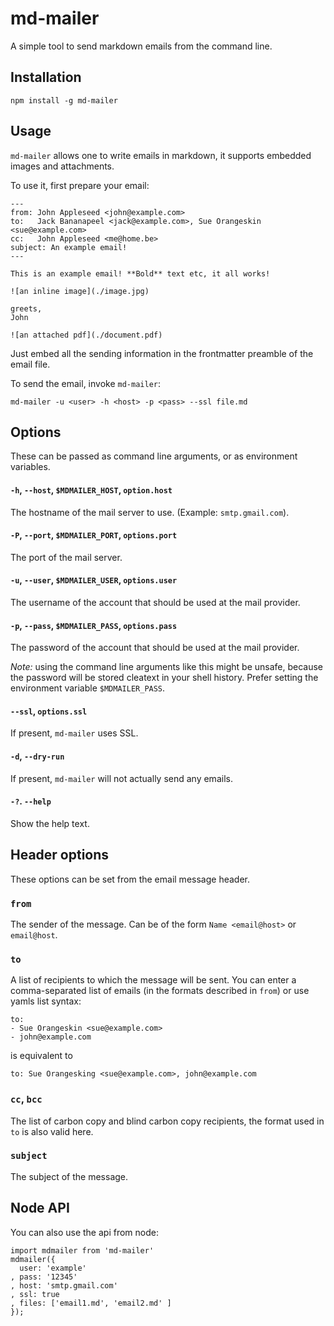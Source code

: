 # md-mailer

A simple tool to send markdown emails from the command line.

## Installation

    npm install -g md-mailer

## Usage

`md-mailer` allows one to write emails in markdown, it supports
embedded images and attachments.

To use it, first prepare your email:

    ---
    from: John Appleseed <john@example.com>
    to:   Jack Bananapeel <jack@example.com>, Sue Orangeskin <sue@example.com>
    cc:   John Appleseed <me@home.be>
    subject: An example email!
    ---

    This is an example email! **Bold** text etc, it all works!

    ![an inline image](./image.jpg)

    greets,
    John

    ![an attached pdf](./document.pdf)

Just embed all the sending information in the frontmatter
preamble of the email file.

To send the email, invoke `md-mailer`:

    md-mailer -u <user> -h <host> -p <pass> --ssl file.md

## Options
These can be passed as command line arguments, or as environment variables.


#### `-h`, `--host`, `$MDMAILER_HOST`, `option.host`
The hostname of the mail server to use. (Example: `smtp.gmail.com`).

#### `-P`, `--port`, `$MDMAILER_PORT`, `options.port`
The port of the mail server.

#### `-u`, `--user`, `$MDMAILER_USER`, `options.user`
The username of the account that should be used at the mail provider.

#### `-p`, `--pass`, `$MDMAILER_PASS`, `options.pass`
The password of the account that should be used at the mail provider.

*Note:* using the command line arguments like this might be unsafe,
because the password will be stored cleatext in your shell history.
Prefer setting the environment variable `$MDMAILER_PASS`.

#### `--ssl`, `options.ssl`
If present, `md-mailer` uses SSL.

#### `-d`, `--dry-run`
If present, `md-mailer` will not actually send any emails.

#### `-?`. `--help`
Show the help text.

## Header options
These options can be set from the email message header.

### `from`
The sender of the message. Can be of the form `Name <email@host>` or
`email@host`.

### `to`
A list of recipients to which the message will be sent.
You can enter a comma-separated list of emails (in the formats
described in `from`) or use yamls list syntax:

    to:
    - Sue Orangeskin <sue@example.com> 
    - john@example.com

is equivalent to

    to: Sue Orangesking <sue@example.com>, john@example.com

### `cc`, `bcc`
The list of carbon copy and blind carbon copy recipients, the format
used in `to` is also valid here.

### `subject`
The subject of the message.


## Node API
You can also use the api from node:

    import mdmailer from 'md-mailer'
    mdmailer({
      user: 'example'
    , pass: '12345'
    , host: 'smtp.gmail.com'
    , ssl: true
    , files: ['email1.md', 'email2.md' ]
    });


